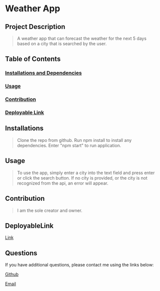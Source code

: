 # Weather App

## Project Description

> A weather app that can forecast the weather for the next 5 days based on a city that is searched by the user.

## Table of Contents

### [Installations and Dependencies](#Installations)

### [Usage](#Usage)

### [Contribution](#Contribution)

### [Deployable Link](#DeployableLink)

## Installations

> Clone the repo from github. Run npm install to install any dependencies. Enter "npm start" to run application.

## Usage

> To use the app, simply enter a city into the text field and press enter or click the search button. If no city is provided, or the city is not recognized from the api, an error will appear.

## Contribution

> I am the sole creator and owner.

## DeployableLink

[Link](https://mystifying-tereshkova-c85a7c.netlify.app/)

## Questions

If you have additional questions, please contact me using the links below:

[Github](https://github.com/gcriste)

[Email](mailto:griffincriste@gmail.com)
